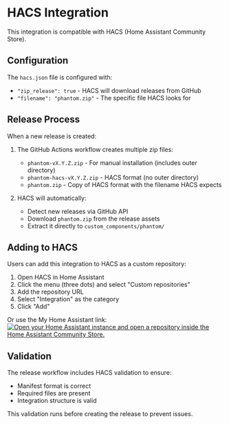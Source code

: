 # HACS Integration

This integration is compatible with HACS (Home Assistant Community Store).

## Configuration

The `hacs.json` file is configured with:
- `"zip_release": true` - HACS will download releases from GitHub
- `"filename": "phantom.zip"` - The specific file HACS looks for

## Release Process

When a new release is created:

1. The GitHub Actions workflow creates multiple zip files:
   - `phantom-vX.Y.Z.zip` - For manual installation (includes outer directory)
   - `phantom-hacs-vX.Y.Z.zip` - HACS format (no outer directory)
   - `phantom.zip` - Copy of HACS format with the filename HACS expects

2. HACS will automatically:
   - Detect new releases via GitHub API
   - Download `phantom.zip` from the release assets
   - Extract it directly to `custom_components/phantom/`

## Adding to HACS

Users can add this integration to HACS as a custom repository:

1. Open HACS in Home Assistant
2. Click the menu (three dots) and select "Custom repositories"
3. Add the repository URL
4. Select "Integration" as the category
5. Click "Add"

Or use the My Home Assistant link:
[![Open your Home Assistant instance and open a repository inside the Home Assistant Community Store.](https://my.home-assistant.io/badges/hacs_repository.svg)](https://my.home-assistant.io/redirect/hacs_repository/?repository=integration-phantom&category=integration)

## Validation

The release workflow includes HACS validation to ensure:
- Manifest format is correct
- Required files are present
- Integration structure is valid

This validation runs before creating the release to prevent issues.